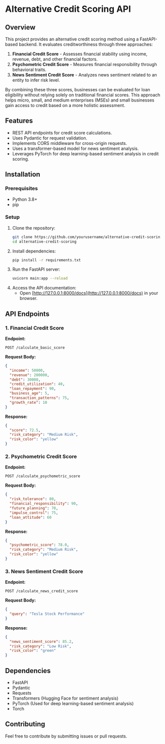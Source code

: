 # Alternative Credit Scoring API

## Overview
This project provides an alternative credit scoring method using a FastAPI-based backend. It evaluates creditworthiness through three approaches:

1. **Financial Credit Score** - Assesses financial stability using income, revenue, debt, and other financial factors.
2. **Psychometric Credit Score** - Measures financial responsibility through behavioral traits.
3. **News Sentiment Credit Score** - Analyzes news sentiment related to an entity to infer risk level.

By combining these three scores, businesses can be evaluated for loan eligibility without relying solely on traditional financial scores. This approach helps micro, small, and medium enterprises (MSEs) and small businesses gain access to credit based on a more holistic assessment.

## Features
- REST API endpoints for credit score calculations.
- Uses Pydantic for request validation.
- Implements CORS middleware for cross-origin requests.
- Uses a transformer-based model for news sentiment analysis.
- Leverages PyTorch for deep learning-based sentiment analysis in credit scoring.

## Installation
### Prerequisites
- Python 3.8+
- pip

### Setup
1. Clone the repository:
    ```bash
    git clone https://github.com/yourusername/alternative-credit-scoring.git
    cd alternative-credit-scoring
    ```
2. Install dependencies:
    ```bash
    pip install -r requirements.txt
    ```
3. Run the FastAPI server:
    ```bash
    uvicorn main:app --reload
    ```
4. Access the API documentation:
    - Open [http://127.0.0.1:8000/docs](http://127.0.0.1:8000/docs) in your browser.

## API Endpoints
### 1. Financial Credit Score
**Endpoint:**
```
POST /calculate_basic_score
```
**Request Body:**
```json
{
  "income": 50000,
  "revenue": 200000,
  "debt": 30000,
  "credit_utilization": 40,
  "loan_repayment": 90,
  "business_age": 5,
  "transaction_patterns": 75,
  "growth_rate": 10
}
```
**Response:**
```json
{
  "score": 72.5,
  "risk_category": "Medium Risk",
  "risk_color": "yellow"
}
```

### 2. Psychometric Credit Score
**Endpoint:**
```
POST /calculate_psychometric_score
```
**Request Body:**
```json
{
  "risk_tolerance": 80,
  "financial_responsibility": 90,
  "future_planning": 70,
  "impulse_control": 75,
  "loan_attitude": 60
}
```
**Response:**
```json
{
  "psychometric_score": 78.0,
  "risk_category": "Medium Risk",
  "risk_color": "yellow"
}
```

### 3. News Sentiment Credit Score
**Endpoint:**
```
POST /calculate_news_credit_score
```
**Request Body:**
```json
{
  "query": "Tesla Stock Performance"
}
```
**Response:**
```json
{
  "news_sentiment_score": 85.2,
  "risk_category": "Low Risk",
  "risk_color": "green"
}
```

## Dependencies
- FastAPI
- Pydantic
- Requests
- Transformers (Hugging Face for sentiment analysis)
- PyTorch (Used for deep learning-based sentiment analysis)
- Torch


## Contributing
Feel free to contribute by submitting issues or pull requests.



